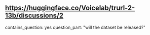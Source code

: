 ## https://huggingface.co/Voicelab/trurl-2-13b/discussions/2

contains_question: yes
question_part: "will the dataset be released?"